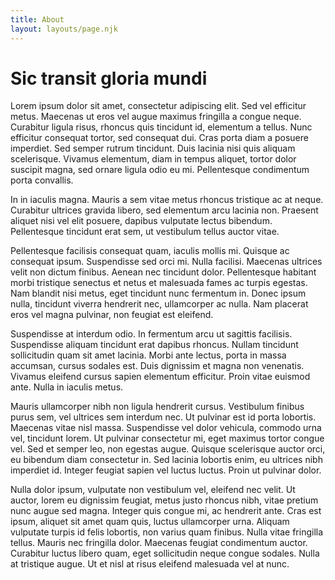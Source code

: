 ```yaml
---
title: About
layout: layouts/page.njk
---
```


# Sic transit gloria mundi
Lorem ipsum dolor sit amet, consectetur adipiscing elit. Sed vel efficitur metus. Maecenas ut eros vel augue maximus fringilla a congue neque. Curabitur ligula risus, rhoncus quis tincidunt id, elementum a tellus. Nunc efficitur consequat tortor, sed consequat dui. Cras porta diam a posuere imperdiet. Sed semper rutrum tincidunt. Duis lacinia nisi quis aliquam scelerisque. Vivamus elementum, diam in tempus aliquet, tortor dolor suscipit magna, sed ornare ligula odio eu mi. Pellentesque condimentum porta convallis. 
<aside class="float-right mx-5 -mr-20 w-80">
    <img class="rounded-lg" alt="" src="/static/img/1990.jpg">
</aside>
In in iaculis magna. Mauris a sem vitae metus rhoncus tristique ac at neque. Curabitur ultrices gravida libero, sed elementum arcu lacinia non. Praesent aliquet nisi vel elit posuere, dapibus vulputate lectus bibendum. Pellentesque tincidunt erat sem, ut vestibulum tellus auctor vitae.

Pellentesque facilisis consequat quam, iaculis mollis mi. Quisque ac consequat ipsum. Suspendisse sed orci mi. Nulla facilisi. Maecenas ultrices velit non dictum finibus. Aenean nec tincidunt dolor. Pellentesque habitant morbi tristique senectus et netus et malesuada fames ac turpis egestas. Nam blandit nisi metus, eget tincidunt nunc fermentum in. Donec ipsum nulla, tincidunt viverra hendrerit nec, ullamcorper ac nulla. Nam placerat eros vel magna pulvinar, non feugiat est eleifend.

Suspendisse at interdum odio. In fermentum arcu ut sagittis facilisis. Suspendisse aliquam tincidunt erat dapibus rhoncus. Nullam tincidunt sollicitudin quam sit amet lacinia. Morbi ante lectus, porta in massa accumsan, cursus sodales est. Duis dignissim et magna non venenatis. Vivamus eleifend cursus sapien elementum efficitur. Proin vitae euismod ante. Nulla in iaculis metus.
<aside class="float-left mx-5 -ml-20 w-80">
    <img class="rounded-lg" alt="" src="/static/img/2020.jpg">
</aside>
Mauris ullamcorper nibh non ligula hendrerit cursus. Vestibulum finibus purus sem, vel ultrices sem interdum nec. Ut pulvinar est id porta lobortis. Maecenas vitae nisl massa. Suspendisse vel dolor vehicula, commodo urna vel, tincidunt lorem. Ut pulvinar consectetur mi, eget maximus tortor congue vel. Sed et semper leo, non egestas augue. Quisque scelerisque auctor orci, eu bibendum diam consectetur in. Sed lacinia lobortis enim, eu ultrices nibh imperdiet id. Integer feugiat sapien vel luctus luctus. Proin ut pulvinar dolor.

Nulla dolor ipsum, vulputate non vestibulum vel, eleifend nec velit. Ut auctor, lorem eu dignissim feugiat, metus justo rhoncus nibh, vitae pretium nunc augue sed magna. Integer quis congue mi, ac hendrerit ante. Cras est ipsum, aliquet sit amet quam quis, luctus ullamcorper urna. Aliquam vulputate turpis id felis lobortis, non varius quam finibus. Nulla vitae fringilla tellus. Mauris nec fringilla dolor. Maecenas feugiat condimentum auctor. Curabitur luctus libero quam, eget sollicitudin neque congue sodales. Nulla at tristique augue. Ut et nisl at risus eleifend malesuada vel at nunc.


